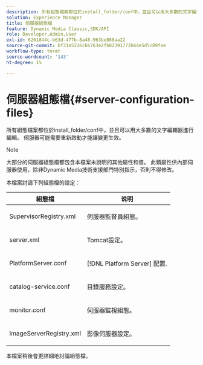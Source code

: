 ```yaml
---
description: 所有組態檔案都位於install_folder/conf中，並且可以用大多數的文字編輯器進行編輯。 伺服器可能需要重新啟動才能讓變更生效。
solution: Experience Manager
title: 伺服器組態檔
feature: Dynamic Media Classic,SDK/API
role: Developer,Admin,User
exl-id: 6261844c-b63d-477b-8a48-963be868aa22
source-git-commit: bf31e5226cbb763e2fb82391772b64e5d5c89fae
workflow-type: tm+mt
source-wordcount: '143'
ht-degree: 1%

---
```


# 伺服器組態檔{#server-configuration-files}

所有組態檔案都位於install_folder/conf中，並且可以用大多數的文字編輯器進行編輯。 伺服器可能需要重新啟動才能讓變更生效。

>[!NOTE]
>
>大部分的伺服器組態檔都包含本檔案未說明的其他屬性和值。 此類屬性供內部伺服器使用，除非Dynamic Media技術支援部門特別指示，否則不得修改。

本檔案討論下列組態檔的設定：

<table id="table_D307B20E65B742A7AC3DEBF1E650719E"> 
 <thead> 
  <tr> 
   <th class="entry"> <b>組態檔</b> </th> 
   <th class="entry"> <b>说明</b> </th> 
  </tr> 
 </thead>
 <tbody> 
  <tr> 
   <td> <p> <span class="filepath"> SupervisorRegistry.xml</span> </p> </td> 
   <td> <p>伺服器監督員組態。 </p> </td> 
  </tr> 
  <tr> 
   <td> <p> <span class="filepath"> server.xml</span> </p> </td> 
   <td> <p>Tomcat設定。 </p> </td> 
  </tr> 
  <tr> 
   <td> <p> <span class="filepath"> PlatformServer.conf</span> </p> </td> 
   <td> <p>[!DNL Platform Server] 配置. </p> </td> 
  </tr> 
  <tr> 
   <td> <p> <span class="filepath"> catalog-service.conf</span> </p> </td> 
   <td> <p>目錄服務設定。 </p> </td> 
  </tr> 
  <tr> 
   <td> <p> <span class="filepath"> monitor.conf</span> </p> </td> 
   <td> <p>伺服器監視組態。 </p> </td> 
  </tr> 
  <tr> 
   <td> <p> <span class="filepath"> ImageServerRegistry.xml</span> </p> </td> 
   <td> <p>影像伺服器設定。 </p> </td> 
  </tr> 
 </tbody> 
</table>

本檔案稍後會更詳細地討論組態檔。
